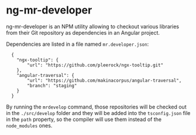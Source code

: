 # ng-mr-developer

ng-mr-developer is an NPM utility allowing to checkout various libraries from their Git repository as dependencies in an Angular project.

Dependencies are listed in a file named `mr.developer.json`:

```
  {
    "ngx-tooltip": {
        "url": "https://github.com/pleerock/ngx-tooltip.git"
    },
    "angular-traversal": {
        "url": "https://github.com/makinacorpus/angular-traversal",
        "branch": "staging"
    }
  }
```

By running the `mrdevelop` command, those repositories will be checked out in the `./src/develop` folder and they will be added into the `tsconfig.json` file in the `path` property, so the compiler will use them instead of the `node_modules` ones.